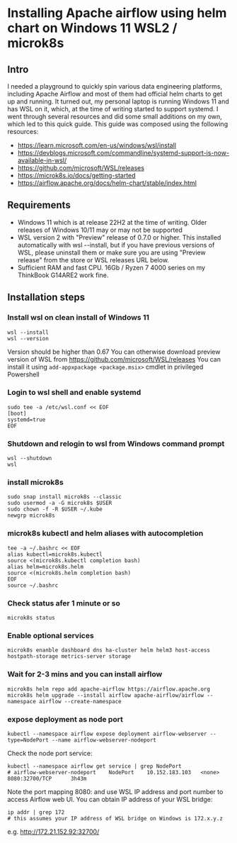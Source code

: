 # Installing Apache airflow using helm chart on Windows 11 WSL2 / microk8s
## Intro
I needed a playground to quickly spin various data engineering platforms, including Apache Airflow and most of them had official helm charts to get up and running. It turned out, my personal laptop is running Windows 11 and has WSL on it, which, at the time of writing started to support systemd. I went through several resources and did some small additions on my own, which led to this quick guide.
This guide was composed using the following resources:
- https://learn.microsoft.com/en-us/windows/wsl/install
- https://devblogs.microsoft.com/commandline/systemd-support-is-now-available-in-wsl/
- https://github.com/microsoft/WSL/releases
- https://microk8s.io/docs/getting-started
- https://airflow.apache.org/docs/helm-chart/stable/index.html
## Requirements
- Windows 11 which is at release 22H2 at the time of writing. Older releases of Windows 10/11 may or may not be supported
- WSL version 2 with "Preview" release of 0.7.0 or higher. This installed automatically with wsl --install, but if you have previous versions of WSL, please uninstall them or make sure you are using "Preview release" from the store or WSL releases URL below.
- Sufficient RAM and fast CPU. 16Gb / Ryzen 7 4000 series on my ThinkBook G14ARE2 work fine.
## Installation steps
### Install wsl on clean install of Windows 11
```
wsl --install
wsl --version
```
Version should be higher than 0.67
You can otherwise download preview version of WSL from https://github.com/microsoft/WSL/releases
You can install it using ```add-appxpackage <package.msix>``` cmdlet in privileged Powershell

### Login to wsl shell and enable systemd
```
sudo tee -a /etc/wsl.conf << EOF
[boot]
systemd=true
EOF
```

### Shutdown and relogin to wsl from Windows command prompt
```
wsl --shutdown
wsl
```

### install microk8s

```
sudo snap install microk8s --classic
sudo usermod -a -G microk8s $USER
sudo chown -f -R $USER ~/.kube
newgrp microk8s
```
### microk8s kubectl and helm aliases with autocompletion
```
tee -a ~/.bashrc << EOF
alias kubectl=microk8s.kubectl
source <(microk8s.kubectl completion bash)
alias helm=microk8s.helm
source <(microk8s.helm completion bash)
EOF
source ~/.bashrc
```
### Check status afer 1 minute or so
```
microk8s status
```
### Enable optional services
```
microk8s enanble dashboard dns ha-cluster helm helm3 host-access hostpath-storage metrics-server storage         
```
### Wait for 2-3 mins and you can install airflow
```
microk8s helm repo add apache-airflow https://airflow.apache.org
microk8s helm upgrade --install airflow apache-airflow/airflow --namespace airflow --create-namespace
```

### expose deployment as node port
```
kubectl --namespace airflow expose deployment airflow-webserver --type=NodePort --name airflow-webserver-nodeport
```
Check the node port service:
```
kubectl --namespace airflow get service | grep NodePort
# airflow-webserver-nodeport    NodePort    10.152.183.103   <none>        8080:32700/TCP      3h43m
```
Note the port mapping 8080:<destination> and use WSL IP address and port number to access Airflow web UI.
You can obtain IP address of your WSL bridge:
```
ip addr | grep 172
# this assumes your IP address of WSL bridge on Windows is 172.x.y.z
```
e.g. http://172.21.152.92:32700/